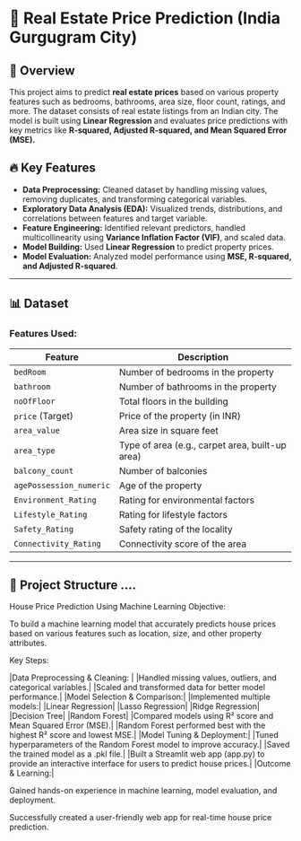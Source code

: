 # 🏡 Real Estate Price Prediction (India Gurgugram City)

## 📌 Overview
This project aims to predict **real estate prices** based on various property features such as bedrooms, bathrooms, area size, floor count, ratings, and more. The dataset consists of real estate listings from an Indian city. The model is built using **Linear Regression** and evaluates price predictions with key metrics like **R-squared, Adjusted R-squared, and Mean Squared Error (MSE).**

## 🔥 Key Features
- **Data Preprocessing:** Cleaned dataset by handling missing values, removing duplicates, and transforming categorical variables.
- **Exploratory Data Analysis (EDA):** Visualized trends, distributions, and correlations between features and target variable.
- **Feature Engineering:** Identified relevant predictors, handled multicollinearity using **Variance Inflation Factor (VIF)**, and scaled data.
- **Model Building:** Used **Linear Regression** to predict property prices.
- **Model Evaluation:** Analyzed model performance using **MSE, R-squared, and Adjusted R-squared**.

---

## 📊 Dataset
### **Features Used:**
| Feature                | Description |
|------------------------|-------------|
| `bedRoom`              | Number of bedrooms in the property |
| `bathroom`             | Number of bathrooms in the property |
| `noOfFloor`            | Total floors in the building |
| `price` (Target)       | Price of the property (in INR) |
| `area_value`           | Area size in square feet |
| `area_type`            | Type of area (e.g., carpet area, built-up area) |
| `balcony_count`        | Number of balconies |
| `agePossession_numeric` | Age of the property |
| `Environment_Rating`   | Rating for environmental factors |
| `Lifestyle_Rating`     | Rating for lifestyle factors |
| `Safety_Rating`        | Safety rating of the locality |
| `Connectivity_Rating`  | Connectivity score of the area |

---

## 📌 Project Structure  ....
House Price Prediction Using Machine Learning
Objective:

To build a machine learning model that accurately predicts house prices based on various features such as location, size, and other property attributes.

Key Steps:

|Data Preprocessing & Cleaning: |
|Handled missing values, outliers, and categorical variables.|
|Scaled and transformed data for better model performance.|
|Model Selection & Comparison:|
|Implemented multiple models:|
|Linear Regression|
|Lasso Regression|
|Ridge Regression|
|Decision Tree|
|Random Forest|
|Compared models using R² score and Mean Squared Error (MSE).|
|Random Forest performed best with the highest R² score and lowest MSE.|
|Model Tuning & Deployment:|
|Tuned hyperparameters of the Random Forest model to improve accuracy.|
|Saved the trained model as a .pkl file.|
|Built a Streamlit web app (app.py) to provide an interactive interface for users to predict house prices.|
|Outcome & Learning:|

Gained hands-on experience in machine learning, model evaluation, and deployment.

Successfully created a user-friendly web app for real-time house price prediction.

